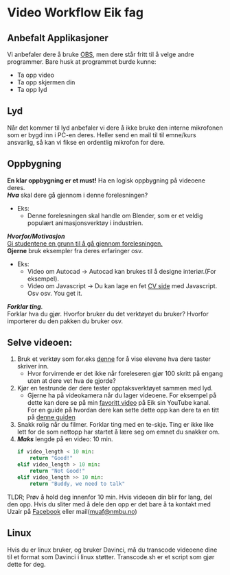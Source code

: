 # Video Workflow Eik fag 
## Anbefalt Applikasjoner
Vi anbefaler dere å bruke [OBS](https://obsproject.com), men dere står fritt til å velge andre programmer. Bare husk at programmet burde kunne:
* Ta opp video
* Ta opp skjermen din
* Ta opp lyd  
## Lyd
Når det kommer til lyd anbefaler vi dere å ikke bruke den interne mikrofonen som er bygd inn i PC-en deres. Heller send en mail til til emne/kurs ansvarlig, så kan vi fikse en ordentlig mikrofon for dere. 

## Oppbygning
**En klar oppbygning er et must!**
Ha en logisk oppbygning på videoene deres.  
***Hva*** skal dere gå gjennom i denne forelesningen?  
- Eks:  
  -  Denne forelesningen skal handle om Blender, som er et veldig populært animasjonsverktøy i industrien.  

***Hvorfor/Motivasjon***   
<ins>Gi studentene en grunn til å gå gjennom forelesningen.</ins>  
**Gjerne** bruk eksempler fra deres erfaringer osv. 
- Eks:  
  - Video om Autocad -> Autocad kan brukes til å designe interiør.(For eksempel).  
  - Video om Javascript -> Du kan lage en fet [CV side](https://iuri.is) med Javascript.  
Osv osv. You get it.

***Forklar ting***.  
Forklar hva du gjør. Hvorfor bruker du det verktøyet du bruker? Hvorfor importerer du den pakken du bruker osv. 

## Selve videoen:
1. Bruk et verktøy som for.eks [denne](https://github.com/Jagailo/YetAnotherKeyDisplayer) for å vise elevene hva dere taster skriver inn.
	- Hvor forvirrende er det ikke når foreleseren gjør 100 skritt på engang uten at dere vet hva de gjorde?
2. Kjør en testrunde der dere tester opptaksverktøyet sammen med lyd.
	- Gjerne ha på videokamera når du lager videoene. For eksempel på dette kan dere se på min [favoritt video](https://www.youtube.com/watch?v=c0mmX70Xp6k&list=PLWqLPUffkEPS52799kWgWxHw5385rgEDQ&index=8) på Eik sin YouTube kanal.  
	For en guide på hvordan dere kan sette dette opp kan dere ta en titt på [denne guiden](https://www.youtube.com/watch?v=5aoibZ2fSJo)  
3. Snakk rolig når du filmer.  Forklar ting med en te-skje. Ting er ikke like lett for de som nettopp har startet å lære seg om emnet du snakker om.
4. ***Maks*** lengde på en video: 10 min. 
	```python
	if video_length < 10 min:
		return "Good!"
	elif video_length > 10 min:
		return "Not Good!"
	elif video_length >> 10 min:
		return "Buddy, we need to talk"
	```
TLDR; Prøv å hold deg innenfor 10 min. Hvis videoen din blir for lang, del den opp. Hvis du sliter med å dele den opp er det bare å ta kontakt med Uzair på [Facebook](https://www.facebook.com/Mr.pakkis)
eller mail(muaf@nmbu.no)


## Linux
Hvis du er linux bruker, og bruker Davinci, må du transcode videoene dine til et format som Davinci i linux støtter.
Transcode.sh er et script som gjør dette for deg. 
